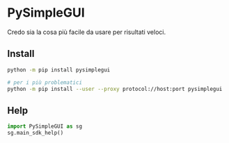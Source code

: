 # PySimpleGUI

Credo sia la cosa più facile da usare per risultati veloci.

## Install

```bash
python -m pip install pysimplegui

# per i più problematici
python -m pip install --user --proxy protocol://host:port pysimplegui
```

## Help

```python
import PySimpleGUI as sg
sg.main_sdk_help()
```

